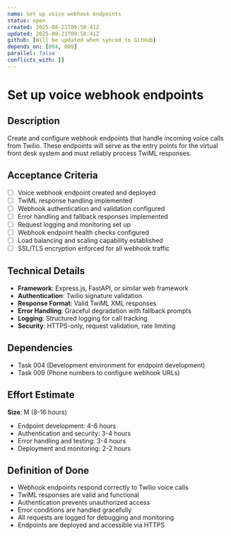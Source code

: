 ```yaml
---
name: Set up voice webhook endpoints
status: open
created: 2025-08-21T09:58:41Z
updated: 2025-08-21T09:58:41Z
github: [Will be updated when synced to GitHub]
depends_on: [004, 009]
parallel: false
conflicts_with: []
---
```


# Set up voice webhook endpoints

## Description
Create and configure webhook endpoints that handle incoming voice calls from Twilio. These endpoints will serve as the entry points for the virtual front desk system and must reliably process TwiML responses.

## Acceptance Criteria
- [ ] Voice webhook endpoint created and deployed
- [ ] TwiML response handling implemented
- [ ] Webhook authentication and validation configured
- [ ] Error handling and fallback responses implemented
- [ ] Request logging and monitoring set up
- [ ] Webhook endpoint health checks configured
- [ ] Load balancing and scaling capability established
- [ ] SSL/TLS encryption enforced for all webhook traffic

## Technical Details
- **Framework**: Express.js, FastAPI, or similar web framework
- **Authentication**: Twilio signature validation
- **Response Format**: Valid TwiML XML responses
- **Error Handling**: Graceful degradation with fallback prompts
- **Logging**: Structured logging for call tracking
- **Security**: HTTPS-only, request validation, rate limiting

## Dependencies
- Task 004 (Development environment for endpoint development)
- Task 009 (Phone numbers to configure webhook URLs)

## Effort Estimate
**Size**: M (8-16 hours)
- Endpoint development: 4-6 hours
- Authentication and security: 3-4 hours
- Error handling and testing: 3-4 hours
- Deployment and monitoring: 2-2 hours

## Definition of Done
- Webhook endpoints respond correctly to Twilio voice calls
- TwiML responses are valid and functional
- Authentication prevents unauthorized access
- Error conditions are handled gracefully
- All requests are logged for debugging and monitoring
- Endpoints are deployed and accessible via HTTPS